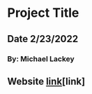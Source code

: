 # Project Title
## Date 2/23/2022
### By: Michael Lackey
## Website [link](https://facebook.com)[link]
